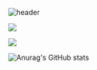 ![header](https://capsule-render.vercel.app/api?type=waving&color=gradient&height=120&animation=fadeIn&section=footer&text=🚗🚘🚛&fontAlign=70)

![](http://github-profile-summary-cards.vercel.app/api/cards/most-commit-language?username=CJWos&theme=nord_dark)

![](https://github-profile-summary-cards.vercel.app/api/cards/profile-details?username=CJWos&theme=nord_dark)

![Anurag's GitHub stats](https://github-readme-stats.vercel.app/api?username=CJWos&show_icons=true&theme=radical)
